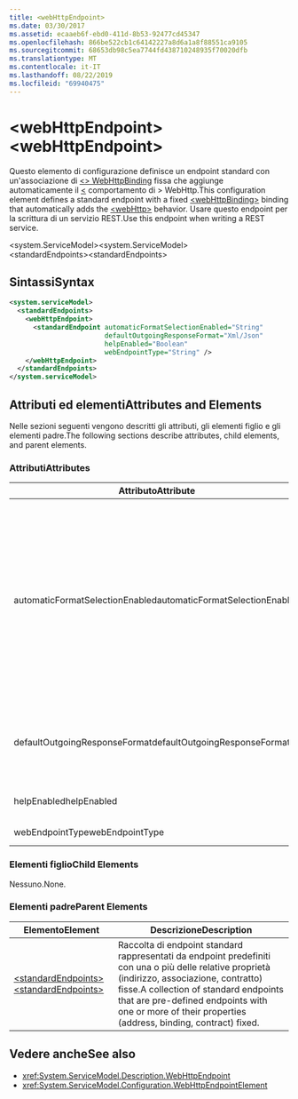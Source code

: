 ```yaml
---
title: <webHttpEndpoint>
ms.date: 03/30/2017
ms.assetid: ecaaeb6f-ebd0-411d-8b53-92477cd45347
ms.openlocfilehash: 866be522cb1c64142227a8d6a1a8f88551ca9105
ms.sourcegitcommit: 68653db98c5ea7744fd438710248935f70020dfb
ms.translationtype: MT
ms.contentlocale: it-IT
ms.lasthandoff: 08/22/2019
ms.locfileid: "69940475"
---
```

# <a name="webhttpendpoint"></a><span data-ttu-id="076e7-101">\<webHttpEndpoint></span><span class="sxs-lookup"><span data-stu-id="076e7-101">\<webHttpEndpoint></span></span>
<span data-ttu-id="076e7-102">Questo elemento di configurazione definisce un endpoint standard con un'associazione di [ \<> WebHttpBinding](webhttpbinding.md) fissa che aggiunge automaticamente il [ \<](webhttp.md) comportamento di > WebHttp.</span><span class="sxs-lookup"><span data-stu-id="076e7-102">This configuration element defines a standard endpoint with a fixed [\<webHttpBinding>](webhttpbinding.md) binding that automatically adds the [\<webHttp>](webhttp.md) behavior.</span></span> <span data-ttu-id="076e7-103">Usare questo endpoint per la scrittura di un servizio REST.</span><span class="sxs-lookup"><span data-stu-id="076e7-103">Use this endpoint when writing a REST service.</span></span>  
  
<span data-ttu-id="076e7-104">\<system.ServiceModel></span><span class="sxs-lookup"><span data-stu-id="076e7-104">\<system.ServiceModel></span></span>  
<span data-ttu-id="076e7-105">\<standardEndpoints></span><span class="sxs-lookup"><span data-stu-id="076e7-105">\<standardEndpoints></span></span>  
  
## <a name="syntax"></a><span data-ttu-id="076e7-106">Sintassi</span><span class="sxs-lookup"><span data-stu-id="076e7-106">Syntax</span></span>  
  
```xml  
<system.serviceModel>
  <standardEndpoints>
    <webHttpEndpoint>
      <standardEndpoint automaticFormatSelectionEnabled="String"
                        defaultOutgoingResponseFormat="Xml/Json"
                        helpEnabled="Boolean"
                        webEndpointType="String" />
    </webHttpEndpoint>
  </standardEndpoints>
</system.serviceModel>
```  
  
## <a name="attributes-and-elements"></a><span data-ttu-id="076e7-107">Attributi ed elementi</span><span class="sxs-lookup"><span data-stu-id="076e7-107">Attributes and Elements</span></span>  
 <span data-ttu-id="076e7-108">Nelle sezioni seguenti vengono descritti gli attributi, gli elementi figlio e gli elementi padre.</span><span class="sxs-lookup"><span data-stu-id="076e7-108">The following sections describe attributes, child elements, and parent elements.</span></span>  
  
### <a name="attributes"></a><span data-ttu-id="076e7-109">Attributi</span><span class="sxs-lookup"><span data-stu-id="076e7-109">Attributes</span></span>  
  
|<span data-ttu-id="076e7-110">Attributo</span><span class="sxs-lookup"><span data-stu-id="076e7-110">Attribute</span></span>|<span data-ttu-id="076e7-111">Descrizione</span><span class="sxs-lookup"><span data-stu-id="076e7-111">Description</span></span>|  
|---------------|-----------------|  
|<span data-ttu-id="076e7-112">automaticFormatSelectionEnabled</span><span class="sxs-lookup"><span data-stu-id="076e7-112">automaticFormatSelectionEnabled</span></span>|<span data-ttu-id="076e7-113">Valore booleano che indica se la selezione automatica del formato è abilitata.</span><span class="sxs-lookup"><span data-stu-id="076e7-113">A Boolean value that indicates whether automatic format selection is enabled.</span></span><br /><br /> <span data-ttu-id="076e7-114">Quando la selezione automatica del formato è abilitata, l'infrastruttura analizza l'intestazione `Accept` del messaggio di richiesta e determina il formato appropriato per la risposta.</span><span class="sxs-lookup"><span data-stu-id="076e7-114">When automatic format selection is enabled, the infrastructure parses the `Accept` header of the request message and determines the most appropriate response format.</span></span> <span data-ttu-id="076e7-115">Se l'intestazione `Accept` non specifica un formato adatto per la risposta, l'infrastruttura usa il `Content-Type` del messaggio di richiesta o il formato della risposta predefinito dell'operazione.</span><span class="sxs-lookup"><span data-stu-id="076e7-115">If the `Accept` header does not specify a suitable response format, the infrastructure uses the `Content-Type` of the request message or the default response format of the operation.</span></span>|  
|<span data-ttu-id="076e7-116">defaultOutgoingResponseFormat</span><span class="sxs-lookup"><span data-stu-id="076e7-116">defaultOutgoingResponseFormat</span></span>|<span data-ttu-id="076e7-117">Attributo che specifica il formato predefinito per la risposta in uscita.</span><span class="sxs-lookup"><span data-stu-id="076e7-117">An attribute that specifies the default outgoing response format.</span></span> <span data-ttu-id="076e7-118">L'attributo è di tipo <xref:System.ServiceModel.Web.WebMessageFormat>.</span><span class="sxs-lookup"><span data-stu-id="076e7-118">This attribute is of the <xref:System.ServiceModel.Web.WebMessageFormat> type</span></span>|  
|<span data-ttu-id="076e7-119">helpEnabled</span><span class="sxs-lookup"><span data-stu-id="076e7-119">helpEnabled</span></span>|<span data-ttu-id="076e7-120">Valore booleano che indica se la Guida HTTP è abilitata per l'endpoint.</span><span class="sxs-lookup"><span data-stu-id="076e7-120">A Boolean value that indicates whether the HTTP help page is enabled for the endpoint.</span></span>|  
|<span data-ttu-id="076e7-121">webEndpointType</span><span class="sxs-lookup"><span data-stu-id="076e7-121">webEndpointType</span></span>|<span data-ttu-id="076e7-122">Stringa che specifica il tipo dell'endpoint.</span><span class="sxs-lookup"><span data-stu-id="076e7-122">A string that specifies the type of the endpoint.</span></span>|  
  
### <a name="child-elements"></a><span data-ttu-id="076e7-123">Elementi figlio</span><span class="sxs-lookup"><span data-stu-id="076e7-123">Child Elements</span></span>  
 <span data-ttu-id="076e7-124">Nessuno.</span><span class="sxs-lookup"><span data-stu-id="076e7-124">None.</span></span>  
  
### <a name="parent-elements"></a><span data-ttu-id="076e7-125">Elementi padre</span><span class="sxs-lookup"><span data-stu-id="076e7-125">Parent Elements</span></span>  
  
|<span data-ttu-id="076e7-126">Elemento</span><span class="sxs-lookup"><span data-stu-id="076e7-126">Element</span></span>|<span data-ttu-id="076e7-127">Descrizione</span><span class="sxs-lookup"><span data-stu-id="076e7-127">Description</span></span>|  
|-------------|-----------------|  
|[<span data-ttu-id="076e7-128">\<standardEndpoints></span><span class="sxs-lookup"><span data-stu-id="076e7-128">\<standardEndpoints></span></span>](standardendpoints.md)|<span data-ttu-id="076e7-129">Raccolta di endpoint standard rappresentati da endpoint predefiniti con una o più delle relative proprietà (indirizzo, associazione, contratto) fisse.</span><span class="sxs-lookup"><span data-stu-id="076e7-129">A collection of standard endpoints that are pre-defined endpoints with one or more of their properties (address, binding, contract) fixed.</span></span>|  
  
## <a name="see-also"></a><span data-ttu-id="076e7-130">Vedere anche</span><span class="sxs-lookup"><span data-stu-id="076e7-130">See also</span></span>

- <xref:System.ServiceModel.Description.WebHttpEndpoint>
- <xref:System.ServiceModel.Configuration.WebHttpEndpointElement>
